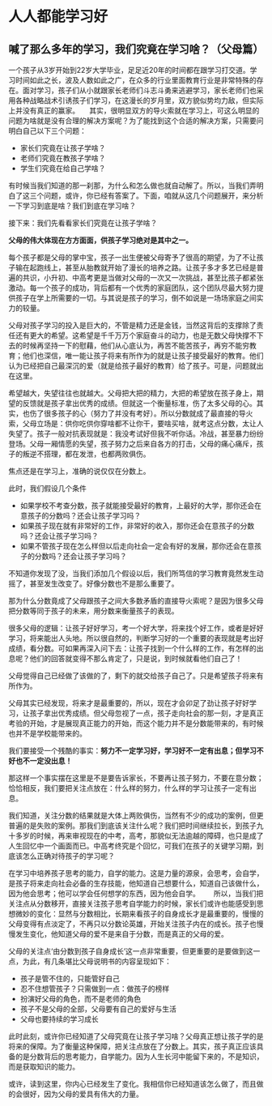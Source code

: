 # 人人都能学习好

## 喊了那么多年的学习，我们究竟在学习啥？（父母篇）

一个孩子从3岁开始到22岁大学毕业，足足近20年的时间都在跟学习打交道。学习时间如此之长，波及人数如此之广，在众多的行业里面教育行业是非常特殊的存在。面对学习，孩子们从小就跟家长老师们斗志斗勇来逃避学习，家长老师们也采用各种战略战术引诱孩子们学习，在这漫长的岁月里，双方貌似势均力敌，但实际上并没有真正的赢家。
   
其实，很明显双方的导火索就在学习上，可这么明显的问题为啥就是没有合理的解决方案呢？为了能找到这个合适的解决方案，只需要问明白自己以下三个问题：

* 家长们究竟在让孩子学啥？
* 老师们究竟在教孩子学啥？
* 学生们究竟在给自己学啥？

有时候当我们知道的那一刹那，为什么和怎么做也就自动解了。所以，当我们弄明白了这三个问题，或许，你已经有答案了。下面，咱就从这几个问题展开，来分析一下学习到底是啥？我们到底在学习啥？

接下来：我们先看看家长们究竟在让孩子学啥？

**父母的伟大体现在方方面面，供孩子学习绝对是其中之一。**

每个孩子都是父母的掌中宝，孩子一出生便被父母寄予了很高的期望，为了不让孩子输在起跑线上，甚至从胎教就开始了漫长的培养之路。让孩子多才多艺已经是普遍的共识，小升初、中高考更是当做对父母的一次又一次挑战，甚至比孩子都紧张激动。每一个孩子的成功，背后都有一个优秀的家庭团队，这个团队尽最大努力提供孩子在学上所需要的一切。与其说是孩子的学习，倒不如说是一场场家庭之间实力的较量。

父母对孩子学习的投入是巨大的，不管是精力还是金钱，当然这背后的支撑除了责任还有更大的希望。这希望是千千万万个家庭奋斗的动力，也是无数父母快撑不下去的时候再坚持一下的慰藉，他们从心底认为，再苦不能苦孩子，再穷不能穷教育；他们也深信，唯一能让孩子将来有所作为的就是让孩子接受最好的教育。他们认为已经把自己最深沉的爱（就是给孩子最好的教育）给了孩子。可是，问题就出在这里。

希望越大，失望往往也就越大。父母把大把的精力，大把的希望放在孩子身上，期望的反馈就是孩子拿出优秀的成绩。但就这一个衡量标准，伤了太多父母的心。其实，也伤了很多孩子的心（努力了并没有考好）。所以分数就成了最直接的导火索，父母立场是：供你吃供你穿啥都不让你干，要啥买啥，就考这点分数，太让人失望了。孩子一般对抗表现就是：我没考试好但我不听你话。冷战，甚至暴力纷纷登场。父母一厢情愿的失望，孩子努力之后来自各方的打击，父母的痛心痛斥，孩子的叛逆不搭理，都在发泄，也都两败俱伤。

焦点还是在学习上，准确的说仅仅在分数上。

此时，我们假设几个条件
 
* 如果学校不考查分数，孩子就能接受最好的教育，上最好的大学，那你还会在意孩子的分数吗？还会让孩子学习吗？
* 如果孩子现在就有非常好的工作，非常好的收入，那你还会在意孩子的分数吗？还会让孩子学习吗？
* 如果不管孩子现在怎么样但以后走向社会一定会有好的发展，那你还会在意孩子的分数吗？还会让孩子学习吗？

不知道你发现了没，当我们添加几个假设以后，我们所笃信的学习教育竟然发生动摇了，甚至发生改变了。好像分数也不是那么重要了。

那为什么分数竟成了父母跟孩子之间大多数矛盾的直接导火索呢？是因为很多父母把分数等同于孩子的未来，用分数来衡量孩子的表现。

很多父母的逻辑：让孩子好好学习，考一个好大学，将来找个好工作，或者是好好学习，将来能出人头地。所以很自然的，判断学习好的一个重要的表现就是考出好成绩，看分数。可如果再深入问下去：让孩子找到一个什么样的工作，有怎样的出息呢？他们的回答就变得不那么肯定了，只是说，到时候就看他们自己了！

父母觉得自己已经做了该做的了，剩下的就交给孩子自己了。只是希望孩子将来有所作为。

父母其实已经发现，将来才是最重要的，所以，现在才会卯足了劲让孩子好好学习，让孩子拿出优秀成绩。但父母忽视了一点，孩子走向社会的那一刻，才是真正考验的开始，才是展现真正能力的开始，而这个能力并不是分数能带来的，有时候也并不是学校能带来的。

我们要接受一个残酷的事实：**努力不一定学习好，学习好不一定有出息；但学习不好也不一定没出息！**

那这样一个事实摆在这里是不是要告诉家长，不要再让孩子努力，不要在意分数；恰恰相反，我们要把关注点放在：什么样的努力，什么样的学习让孩子一定有出息。

我们知道，关注分数的结果就是大体上两败俱伤，当然有不少的成功的案例，但更普遍的是失败的案例。那我们到底该关注什么呢？我们把时间继续拉长，到孩子九十多岁的时候，再来审视现在的中考，高考，那貌似无法逾越的障碍，也只是成了人生回忆中一个画面而已。中高考终究是个回忆，可我们在孩子的关键学习期，到底该怎么正确对待孩子的学习呢？

在学习中培养孩子思考的能力，自学的能力。这是力量的源泉，会思考，会自学，是孩子将来走向社会必备的生存技能，他知道自己想要什么，知道自己该做什么，因为他会思考；他可以学会任何想学的东西，因为他会自学。
     
所以，当我们把关注点从分数移开，直接关注孩子思考自学能力的时候，家长们或许也能感受到思想微妙的变化：显然与分数相比，长期来看孩子的自身成长才是最重要的，慢慢的父母变得有点淡定了，不再只以分数论英雄，开始关注孩子内在的成长。孩子也慢慢发生变化，他知道父母的爱不是来自于分数，而是真正的父母的爱。

父母的关注点‘由分数到孩子自身成长’这一点非常重要，但更重要的是要做到这一点，为此，有几条堪比父母说明书的内容呈现如下：

* 孩子是管不住的，只能管好自己
* 忍不住想管孩子？只需做到一点：做孩子的榜样
* 扮演好父母的角色，而不是老师的角色
* 孩子不是父母的全部，父母要有自己的爱好与生活
* 父母也要持续的学习成长

此时此刻，或许你已经知道了父母究竟在让孩子学习啥？父母真正想让孩子学的是将来的保障。为了衡量这种保障，把关注点放在了分数上。其实，孩子真正应该具备的是分数背后的思考能力，自学能力。因为人生长河中能留下来的，不是知识，而是获取知识的能力。

或许，读到这里，你内心已经发生了变化。我相信你已经知道该怎么做了，而且做的会很好，因为父母的爱具有伟大的力量。
